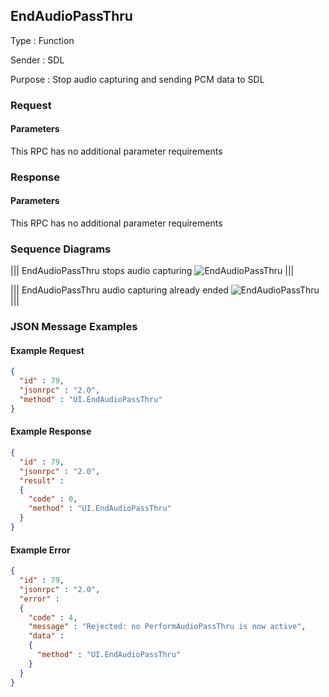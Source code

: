 ## EndAudioPassThru

Type
: Function

Sender
: SDL

Purpose
: Stop audio capturing and sending PCM data to SDL

### Request

#### Parameters

This RPC has no additional parameter requirements

### Response

#### Parameters

This RPC has no additional parameter requirements

### Sequence Diagrams

|||
EndAudioPassThru stops audio capturing
![EndAudioPassThru](./assets/EndAudioPassThru.png)
|||

|||
EndAudioPassThru audio capturing already ended
![EndAudioPassThru](./assets/EndAudioPassThruTooLate.png)
|||

### JSON Message Examples

#### Example Request

```json
{
  "id" : 79,
  "jsonrpc" : "2.0",
  "method" : "UI.EndAudioPassThru"
}
```

#### Example Response

```json
{
  "id" : 79,
  "jsonrpc" : "2.0",
  "result" :
  {
    "code" : 0,
    "method" : "UI.EndAudioPassThru"
  }
}
```

#### Example Error

```json
{
  "id" : 79,
  "jsonrpc" : "2.0",
  "error" :
  {
    "code" : 4,
    "message" : "Rejected: no PerformAudioPassThru is now active",
    "data" :
    {
      "method" : "UI.EndAudioPassThru"
    }
  }
}
```
